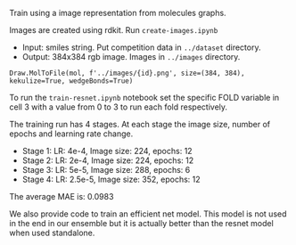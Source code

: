 Train using a image representation from molecules graphs.

Images are created using rdkit. Run `create-images.ipynb`

- Input: smiles string. Put competition data in `../dataset` directory.
- Output: 384x384 rgb image. Images in `../images` directory.

```mol = Chem.MolFromSmiles(smiles)
Draw.MolToFile(mol, f'../images/{id}.png', size=(384, 384), kekulize=True, wedgeBonds=True)
```

To run the `train-resnet.ipynb` notebook set the specific FOLD variable in cell 3 with a value from 0 to 3 to run each fold respectively.

The training run has 4 stages. At each stage the image size, number of epochs and learning rate change.
- Stage 1: LR: 4e-4, Image size: 224, epochs: 12
- Stage 2: LR: 2e-4, Image size: 224, epochs: 12
- Stage 3: LR: 5e-5, Image size: 288, epochs: 6
- Stage 4: LR: 2.5e-5, Image size: 352, epochs: 12

The average MAE is: 0.0983

We also provide code to train an efficient net model. This model is not used in the end in our ensemble but it is actually better than the resnet model when used standalone.
